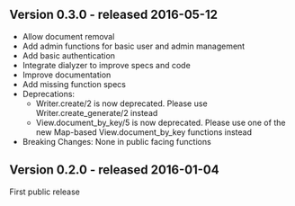 Version 0.3.0 - released 2016-05-12
-------------

- Allow document removal
- Add admin functions for basic user and admin management
- Add basic authentication
- Integrate dialyzer to improve specs and code
- Improve documentation
- Add missing function specs
- Deprecations:
  - Writer.create/2 is now deprecated. Please use Writer.create_generate/2 instead
  - View.document_by_key/5 is now deprecated. Please use one of the new Map-based View.document_by_key functions instead
- Breaking Changes: None in public facing functions

Version 0.2.0 - released 2016-01-04
-------------

First public release
